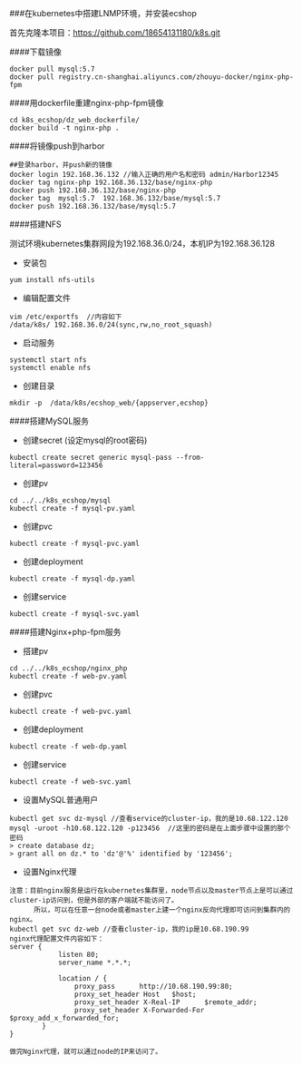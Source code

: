 ###在kubernetes中搭建LNMP环境，并安装ecshop


首先克隆本项目：https://github.com/18654131180/k8s.git

####下载镜像
```
docker pull mysql:5.7
docker pull registry.cn-shanghai.aliyuncs.com/zhouyu-docker/nginx-php-fpm
```

####用dockerfile重建nginx-php-fpm镜像
```
cd k8s_ecshop/dz_web_dockerfile/
docker build -t nginx-php .

```

####将镜像push到harbor
```
##登录harbor，并push新的镜像
docker login 192.168.36.132 //输入正确的用户名和密码 admin/Harbor12345
docker tag nginx-php 192.168.36.132/base/nginx-php
docker push 192.168.36.132/base/nginx-php
docker tag  mysql:5.7  192.168.36.132/base/mysql:5.7
docker push 192.168.36.132/base/mysql:5.7
```

####搭建NFS

测试环境kubernetes集群网段为192.168.36.0/24，本机IP为192.168.36.128
* 安装包
```
yum install nfs-utils
```
* 编辑配置文件
```
vim /etc/exportfs  //内容如下
/data/k8s/ 192.168.36.0/24(sync,rw,no_root_squash)
```
* 启动服务
```
systemctl start nfs
systemctl enable nfs
```
* 创建目录
```
mkdir -p  /data/k8s/ecshop_web/{appserver,ecshop}
```

####搭建MySQL服务
* 创建secret (设定mysql的root密码)
```
kubectl create secret generic mysql-pass --from-literal=password=123456
```
* 创建pv
```
cd ../../k8s_ecshop/mysql
kubectl create -f mysql-pv.yaml
```
* 创建pvc
```
kubectl create -f mysql-pvc.yaml
```
* 创建deployment
```
kubectl create -f mysql-dp.yaml 
```
* 创建service
```
kubectl create -f mysql-svc.yaml
```

####搭建Nginx+php-fpm服务
* 搭建pv
```
cd ../../k8s_ecshop/nginx_php
kubectl create -f web-pv.yaml
```
* 创建pvc
```
kubectl create -f web-pvc.yaml
```
* 创建deployment
```
kubectl create -f web-dp.yaml 
```
* 创建service
```
kubectl create -f web-svc.yaml
```
* 设置MySQL普通用户
```
kubectl get svc dz-mysql //查看service的cluster-ip，我的是10.68.122.120
mysql -uroot -h10.68.122.120 -p123456  //这里的密码是在上面步骤中设置的那个密码
> create database dz;
> grant all on dz.* to 'dz'@'%' identified by '123456';
```
* 设置Nginx代理
```
注意：目前nginx服务是运行在kubernetes集群里，node节点以及master节点上是可以通过cluster-ip访问到，但是外部的客户端就不能访问了。
      所以，可以在任意一台node或者master上建一个nginx反向代理即可访问到集群内的nginx。
kubectl get svc dz-web //查看cluster-ip，我的ip是10.68.190.99
nginx代理配置文件内容如下：
server {
            listen 80;
            server_name *.*.*;

            location / {
                proxy_pass      http://10.68.190.99:80;
                proxy_set_header Host   $host;
                proxy_set_header X-Real-IP      $remote_addr;
                proxy_set_header X-Forwarded-For $proxy_add_x_forwarded_for;
        }
}
```

```
做完Nginx代理，就可以通过node的IP来访问了。
```
